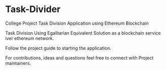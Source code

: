 # Task-Divider
College Project Task Division Application using Ethereum Blockchain

Task Division Using Egalitarian Equivalent Solution as a blockchain service iver ethereum network.

Follow the project guide to starting the application.

For contributions, ideas and questions feel free to connect with Project maintainers.
